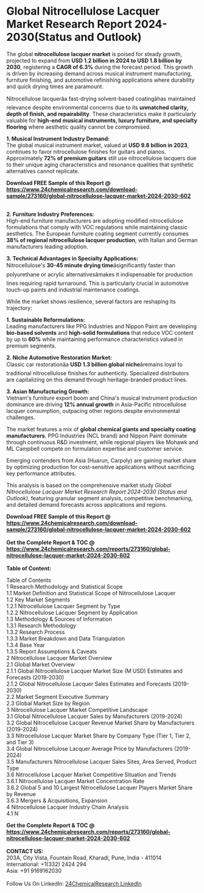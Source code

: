 <h1>Global Nitrocellulose Lacquer Market Research Report 2024-2030(Status and Outlook)</h1><p>The global <strong>nitrocellulose lacquer market</strong> is poised for steady growth, projected to expand from <strong>USD 1.2 billion in 2024 to USD 1.8 billion by 2030</strong>, registering a <strong>CAGR of 6.3%</strong> during the forecast period. This growth is driven by increasing demand across musical instrument manufacturing, furniture finishing, and automotive refinishing applications where durability and quick drying times are paramount.</p><p>Nitrocellulose lacquerâa fast-drying solvent-based coatingâhas maintained relevance despite environmental concerns due to its <strong>unmatched clarity, depth of finish, and repairability</strong>. These characteristics make it particularly valuable for <strong>high-end musical instruments, luxury furniture, and specialty flooring</strong> where aesthetic quality cannot be compromised.</p><p><strong>1. Musical Instrument Industry Demand:</strong><br>
The global musical instrument market, valued at <strong>USD 9.8 billion in 2023</strong>, continues to favor nitrocellulose finishes for guitars and pianos. Approximately <strong>72% of premium guitars</strong> still use nitrocellulose lacquers due to their unique aging characteristics and resonance qualities that synthetic alternatives cannot replicate.</p><div><b>Download FREE Sample of this Report @ 
            <a href="https://www.24chemicalresearch.com/download-sample/273160/global-nitrocellulose-lacquer-market-2024-2030-602">
            https://www.24chemicalresearch.com/download-sample/273160/global-nitrocellulose-lacquer-market-2024-2030-602</a></b></div><br><p><strong>2. Furniture Industry Preferences:</strong><br>
High-end furniture manufacturers are adopting modified nitrocellulose formulations that comply with VOC regulations while maintaining classic aesthetics. The European furniture coating segment currently consumes <strong>38% of regional nitrocellulose lacquer production</strong>, with Italian and German manufacturers leading adoption.</p><p><strong>3. Technical Advantages in Specialty Applications:</strong><br>
Nitrocellulose's <strong>30-45 minute drying time</strong>âsignificantly faster than polyurethane or acrylic alternativesâmakes it indispensable for production lines requiring rapid turnaround. This is particularly crucial in automotive touch-up paints and industrial maintenance coatings.</p><p>While the market shows resilience, several factors are reshaping its trajectory:</p><p><strong>1. Sustainable Reformulations:</strong><br>
Leading manufacturers like PPG Industries and Nippon Paint are developing <strong>bio-based solvents</strong> and <strong>high-solid formulations</strong> that reduce VOC content by up to <strong>60%</strong> while maintaining performance characteristics valued in premium segments.</p><p><strong>2. Niche Automotive Restoration Market:</strong><br>
Classic car restorationâa <strong>USD 1.3 billion global niche</strong>âremains loyal to traditional nitrocellulose finishes for authenticity. Specialized distributors are capitalizing on this demand through heritage-branded product lines.</p><p><strong>3. Asian Manufacturing Growth:</strong><br>
Vietnam's furniture export boom and China's musical instrument production dominance are driving <strong>12% annual growth</strong> in Asia-Pacific nitrocellulose lacquer consumption, outpacing other regions despite environmental challenges.</p><p>The market features a mix of <strong>global chemical giants and specialty coating manufacturers</strong>. PPG Industries (NCL brand) and Nippon Paint dominate through continuous R&amp;D investment, while regional players like Mohawk and ML Campbell compete on formulation expertise and customer service.</p><p>Emerging contenders from Asia (Huarun, Carpoly) are gaining market share by optimizing production for cost-sensitive applications without sacrificing key performance attributes.</p><p>This analysis is based on the comprehensive market study <em>Global Nitrocellulose Lacquer Market Research Report 2024-2030 (Status and Outlook)</em>, featuring granular segment analysis, competitive benchmarking, and detailed demand forecasts across applications and regions.</p><div><b>Download FREE Sample of this Report @ 
            <a href="https://www.24chemicalresearch.com/download-sample/273160/global-nitrocellulose-lacquer-market-2024-2030-602">
            https://www.24chemicalresearch.com/download-sample/273160/global-nitrocellulose-lacquer-market-2024-2030-602</a></b></div><br><div><b>Get the Complete Report & TOC @ 
            <a href="https://www.24chemicalresearch.com/reports/273160/global-nitrocellulose-lacquer-market-2024-2030-602">
            https://www.24chemicalresearch.com/reports/273160/global-nitrocellulose-lacquer-market-2024-2030-602</a></b></div><br>
            <b>Table of Content:</b><p>Table of Contents<br />
1 Research Methodology and Statistical Scope<br />
1.1 Market Definition and Statistical Scope of Nitrocellulose Lacquer<br />
1.2 Key Market Segments<br />
1.2.1 Nitrocellulose Lacquer Segment by Type<br />
1.2.2 Nitrocellulose Lacquer Segment by Application<br />
1.3 Methodology & Sources of Information<br />
1.3.1 Research Methodology<br />
1.3.2 Research Process<br />
1.3.3 Market Breakdown and Data Triangulation<br />
1.3.4 Base Year<br />
1.3.5 Report Assumptions & Caveats<br />
2 Nitrocellulose Lacquer Market Overview<br />
2.1 Global Market Overview<br />
2.1.1 Global Nitrocellulose Lacquer Market Size (M USD) Estimates and Forecasts (2019-2030)<br />
2.1.2 Global Nitrocellulose Lacquer Sales Estimates and Forecasts (2019-2030)<br />
2.2 Market Segment Executive Summary<br />
2.3 Global Market Size by Region<br />
3 Nitrocellulose Lacquer Market Competitive Landscape<br />
3.1 Global Nitrocellulose Lacquer Sales by Manufacturers (2019-2024)<br />
3.2 Global Nitrocellulose Lacquer Revenue Market Share by Manufacturers (2019-2024)<br />
3.3 Nitrocellulose Lacquer Market Share by Company Type (Tier 1, Tier 2, and Tier 3)<br />
3.4 Global Nitrocellulose Lacquer Average Price by Manufacturers (2019-2024)<br />
3.5 Manufacturers Nitrocellulose Lacquer Sales Sites, Area Served, Product Type<br />
3.6 Nitrocellulose Lacquer Market Competitive Situation and Trends<br />
3.6.1 Nitrocellulose Lacquer Market Concentration Rate<br />
3.6.2 Global 5 and 10 Largest Nitrocellulose Lacquer Players Market Share by Revenue<br />
3.6.3 Mergers & Acquisitions, Expansion<br />
4 Nitrocellulose Lacquer Industry Chain Analysis<br />
4.1 N</p><div><b>Get the Complete Report & TOC @ 
            <a href="https://www.24chemicalresearch.com/reports/273160/global-nitrocellulose-lacquer-market-2024-2030-602">
            https://www.24chemicalresearch.com/reports/273160/global-nitrocellulose-lacquer-market-2024-2030-602</a></b></div><br><b>CONTACT US:</b><br>
            203A, City Vista, Fountain Road, Kharadi, Pune, India - 411014<br>
            International: +1(332) 2424 294<br>
            Asia: +91 9169162030 <br><br>
            Follow Us On LinkedIn: <a href="https://www.linkedin.com/company/24chemicalresearch/">24ChemicalResearch LinkedIn</a>